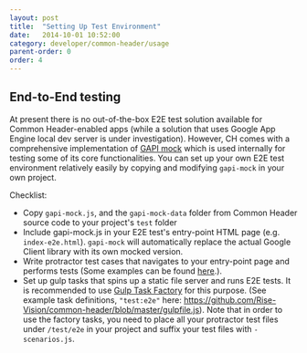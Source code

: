 ```yaml
---
layout: post
title:  "Setting Up Test Environment"
date:   2014-10-01 10:52:00
category: developer/common-header/usage
parent-order: 0
order: 4
---
```


## End-to-End testing

At present there is no out-of-the-box E2E test solution available for Common Header-enabled apps (while a solution that uses Google App Engine local dev server is under investigation). However, CH comes with a comprehensive implementation of [GAPI mock](https://github.com/Rise-Vision/common-header/blob/master/test/gapi-mock.js) which is used internally for testing some of its core functionalities. You can set up your own E2E test environment relatively easily by copying and modifying ```gapi-mock``` in your own project.

Checklist:

- Copy ```gapi-mock.js```, and the ```gapi-mock-data``` folder from Common Header source code to your project's ```test``` folder
- Include gapi-mock.js in your E2E test's entry-point HTML page (e.g. ```index-e2e.html```). ```gapi-mock``` will automatically replace the actual Google Client library with its own mocked version.
- Write protractor test cases that navigates to your entry-point page and performs tests (Some examples can be found [here](https://github.com/Rise-Vision/common-header/tree/master/test/e2e).).
- Set up gulp tasks that spins up a static file server and runs E2E tests. It is recommended to use [Gulp Task Factory](https://github.com/Rise-Vision/widget-tester) for this purpose. (See example task definitions, ```"test:e2e"``` here: https://github.com/Rise-Vision/common-header/blob/master/gulpfile.js). Note that in order to use the factory tasks, you need to place all your protractor test files under ```/test/e2e``` in your project and suffix your test files with ```-scenarios.js```.
